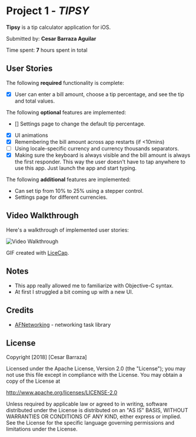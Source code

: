 # Project 1 - *TIPSY*

**Tipsy** is a tip calculator application for iOS.

Submitted by: **Cesar Barraza Aguilar**

Time spent: **7** hours spent in total

## User Stories

The following **required** functionality is complete:

* [X] User can enter a bill amount, choose a tip percentage, and see the tip and total values.

The following **optional** features are implemented:
* [] Settings page to change the default tip percentage.
* [X] UI animations
* [X] Remembering the bill amount across app restarts (if <10mins)
* [ ] Using locale-specific currency and currency thousands separators.
* [X] Making sure the keyboard is always visible and the bill amount is always the first responder. This way the user doesn't have to tap anywhere to use this app. Just launch the app and start typing.

The following **additional** features are implemented:

- Can set tip from 10% to 25% using a stepper control.
- Settings page for different currencies.

## Video Walkthrough

Here's a walkthrough of implemented user stories:

<img src='https://i.imgur.com/otCknbD.gif' title='Video Walkthrough' width='' alt='Video Walkthrough' />

GIF created with [LiceCap](http://www.cockos.com/licecap/).

## Notes

- This app really allowed me to familiarize with Objective-C syntax.
- At first I struggled a bit coming up with a new UI.

## Credits

- [AFNetworking](https://github.com/AFNetworking/AFNetworking) - networking task library

## License

Copyright [2018] [Cesar Barraza]

Licensed under the Apache License, Version 2.0 (the "License");
you may not use this file except in compliance with the License.
You may obtain a copy of the License at

http://www.apache.org/licenses/LICENSE-2.0

Unless required by applicable law or agreed to in writing, software
distributed under the License is distributed on an "AS IS" BASIS,
WITHOUT WARRANTIES OR CONDITIONS OF ANY KIND, either express or implied.
See the License for the specific language governing permissions and
limitations under the License.

